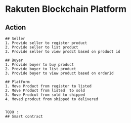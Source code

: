 # Rakuten Blockchain Platform
## Action
    ## Seller
    1. Provide seller to register product
    2. Provide seller to list product
    3. Provide seller to view prodct based on product id
    
    ## Buyer
    1. Provide buyer to buy product
    2. Provide buyer to list product
    3. Provide buyer to view product based on orderId
    
    ## Platform
    1. Move Product from register to listed
    2. Move Product from listed  to sold
    3. Move Prodcut from sold to shipped
    4. Moved prodcut from shipped to delivered
    
    
    TODO : 
    ## Smart contract
    

